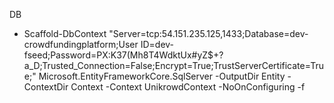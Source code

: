 DB
 - Scaffold-DbContext "Server=tcp:54.151.235.125,1433;Database=dev-crowdfundingplatform;User ID=dev-fseed;Password=PX:K37(Mh8T4WdktUx#yZ$+?a_D;Trusted_Connection=False;Encrypt=True;TrustServerCertificate=True;" Microsoft.EntityFrameworkCore.SqlServer -OutputDir Entity -ContextDir Context -Context UnikrowdContext -NoOnConfiguring -f